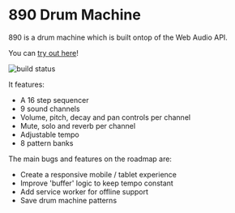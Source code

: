 # 890 Drum Machine

890 is a drum machine which is built ontop of the Web Audio API.

You can [try out here](http://mattbridgeman.github.io/drum-machine/)!

![build status](https://travis-ci.org/MattBridgeman/drum-machine.svg?branch=master)

It features:

- A 16 step sequencer
- 9 sound channels
- Volume, pitch, decay and pan controls per channel
- Mute, solo and reverb per channel
- Adjustable tempo
- 8 pattern banks

The main bugs and features on the roadmap are:

- Create a responsive mobile / tablet experience
- Improve 'buffer' logic to keep tempo constant
- Add service worker for offline support
- Save drum machine patterns

